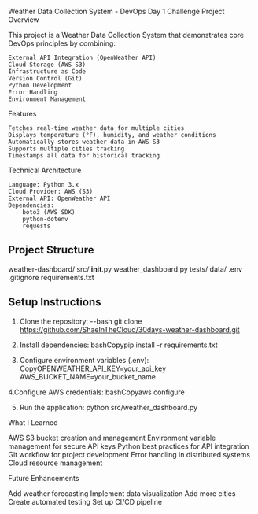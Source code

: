 Weather Data Collection System - DevOps Day 1 Challenge
Project Overview

This project is a Weather Data Collection System that demonstrates core DevOps principles by combining:

    External API Integration (OpenWeather API)
    Cloud Storage (AWS S3)
    Infrastructure as Code
    Version Control (Git)
    Python Development
    Error Handling
    Environment Management

Features

    Fetches real-time weather data for multiple cities
    Displays temperature (°F), humidity, and weather conditions
    Automatically stores weather data in AWS S3
    Supports multiple cities tracking
    Timestamps all data for historical tracking

Technical Architecture

    Language: Python 3.x
    Cloud Provider: AWS (S3)
    External API: OpenWeather API
    Dependencies:
        boto3 (AWS SDK)
        python-dotenv
        requests

## Project Structure
weather-dashboard/
  src/
    __init__.py
    weather_dashboard.py
  tests/
  data/
  .env
  .gitignore
  requirements.txt

## Setup Instructions
1. Clone the repository:
--bash
git clone https://github.com/ShaeInTheCloud/30days-weather-dashboard.git

3. Install dependencies:
bashCopypip install -r requirements.txt

4. Configure environment variables (.env):
CopyOPENWEATHER_API_KEY=your_api_key
AWS_BUCKET_NAME=your_bucket_name

4.Configure AWS credentials:
bashCopyaws configure

5. Run the application:
python src/weather_dashboard.py

What I Learned

AWS S3 bucket creation and management
Environment variable management for secure API keys
Python best practices for API integration
Git workflow for project development
Error handling in distributed systems
Cloud resource management

Future Enhancements

Add weather forecasting
Implement data visualization
Add more cities
Create automated testing
Set up CI/CD pipeline